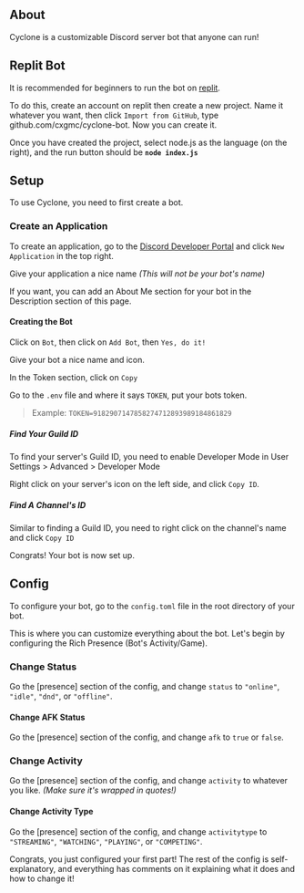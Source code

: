 ## About
Cyclone is a customizable Discord server bot that anyone can run!


## Replit Bot
It is recommended for beginners to run the bot on [replit](https://replit.com/).

To do this, create an account on replit then create a new project. Name it whatever you want, then click `Import from GitHub`, type github.com/cxgmc/cyclone-bot. Now you can create it.

Once you have created the project, select node.js as the language (on the right), and the run button should be **`node index.js`**


## Setup
To use Cyclone, you need to first create a bot.

### Create an Application
To create an application, go to the <a href="https://discord.com/developers/applications" target="_blank">Discord Developer Portal</a> and click `New Application` in the top right.

Give your application a nice name *(This will not be your bot's name)*

If you want, you can add an About Me section for your bot in the Description section of this page.

#### Creating the Bot
Click on `Bot`, then click on `Add Bot`, then `Yes, do it!`

Give your bot a nice name and icon.

In the Token section, click on `Copy`

Go to the `.env` file and where it says `TOKEN`, put your bots token.

> Example: `TOKEN=9182907147858274712893989184861829`

##### Find Your Guild ID

To find your server's Guild ID, you need to enable Developer Mode in User Settings > Advanced > Developer Mode

Right click on your server's icon on the left side, and click `Copy ID`.

##### Find A Channel's ID

Similar to finding a Guild ID, you need to right click on the channel's name and click `Copy ID`

Congrats! Your bot is now set up.

## Config

To configure your bot, go to the `config.toml` file in the root directory of your bot.

This is where you can customize everything about the bot. Let's begin by configuring the Rich Presence (Bot's Activity/Game).

### Change Status
Go the [presence] section of the config, and change `status` to `"online"`, `"idle"`, `"dnd"`, or `"offline"`.

#### Change AFK Status
Go the [presence] section of the config, and change `afk` to `true` or `false`.

### Change Activity
Go the [presence] section of the config, and change `activity` to whatever you like. *(Make sure it's wrapped in quotes!)*

#### Change Activity Type
Go the [presence] section of the config, and change `activitytype` to `"STREAMING"`, `"WATCHING"`, `"PLAYING"`, or `"COMPETING"`.

Congrats, you just configured your first part! The rest of the config is self-explanatory, and everything has comments on it explaining what it does and how to change it!
